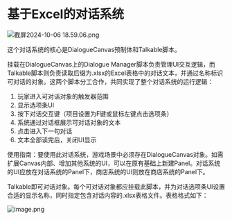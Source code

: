 # 基于Excel的对话系统

![截屏2024-10-06 18.59.06.png](%E5%9F%BA%E4%BA%8EExcel%E7%9A%84%E5%AF%B9%E8%AF%9D%E7%B3%BB%E7%BB%9F%20117b58d050e380c2a071cd7f02fb8819/%25E6%2588%25AA%25E5%25B1%258F2024-10-06_18.59.06.png)

这个对话系统的核心是DialogueCanvas预制体和Talkable脚本。

挂载在DialogueCanvas上的Dialogue Manager脚本负责管理UI交互逻辑，而Talkable脚本则负责读取后缀为.xlsx的Excel表格中的对话文本，并通过名称标识可对话的对象。这两个脚本分工合作，共同实现了整个对话系统的运行逻辑：

1. 玩家进入可对话对象的触发器范围
2. 显示选项条UI
3. 按下对话交互键（项目设置为F键或鼠标左键点击选项条）
4. 系统通过对话框展示可对话对象的文本
5. 点击进入下一句对话
6. 文本全部读完后，关闭UI显示

使用指南：要使用此对话系统，游戏场景中必须存在DialogueCanvas对象。如需扩展Canvas内部、增加其他系统的UI，可以在原有基础上新建Panel。对话系统的UI应放在对话系统的Panel下，商店系统的UI则放在商店系统的Panel下。

Talkable即可对话对象。每个可对话对象都应挂载此脚本，并为对话选项条UI设置合适的显示名称，同时指定包含对话内容的.xlsx表格文件。表格格式如下：

![image.png](%E5%9F%BA%E4%BA%8EExcel%E7%9A%84%E5%AF%B9%E8%AF%9D%E7%B3%BB%E7%BB%9F%20117b58d050e380c2a071cd7f02fb8819/image.png)
